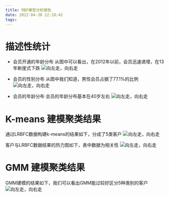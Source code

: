 ```yaml
---
title: RBF模型分析报告
date: 2022-04-30 22:18:42
tags:
---
```

# 描述性统计
- 会员开通的年龄分布
从图中可以看出，在2012年以前，会员迅速递增，在13年断崖式下跌
![向左走，向右走](/img/year.png)

- 会员的性别分布
从图中我们知道，男性会员占据了77.1%的比例
![向左走，向右走](/img/gender.png)

- 会员的年龄分布
会员的年龄分布基本在40岁左右
![向左走，向右走](/img/age.png)

# K-means 建模聚类结果
通过LRBFC数据构建k-means的结果如下，分成了5类客户
![向左走，向右走](/img/k-means.png)

客户与LRBFC数据结果的热力图如下，表中数据为相关性
![向左走，向右走](/img/k-corr.png)

# GMM 建模聚类结果
GMM建模的结果如下，我们可以看出GMM能过较好区分5种类别的客户
![向左走，向右走](/img/gmm.png)
